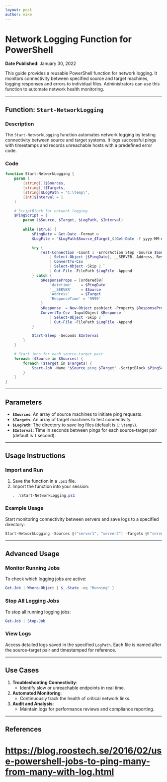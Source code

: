 ```yaml
---
layout: post
author: mike
---
```


# Network Logging Function for PowerShell

**Date Published**: January 30, 2022

This guide provides a reusable PowerShell function for network logging. It monitors connectivity between specified source and target machines, logging responses and errors to individual files. Administrators can use this function to automate network health monitoring.

---

## **Function: `Start-NetworkLogging`**

### **Description**
The `Start-NetworkLogging` function automates network logging by testing connectivity between source and target systems. It logs successful pings with timestamps and records unreachable hosts with a predefined error code.

### **Code**
```powershell
function Start-NetworkLogging {
    param (
        [string[]]$Sources,
        [string[]]$Targets,
        [string]$LogPath = "C:\temp\",
        [int]$Interval = 1
    )

    # ScriptBlock for network logging
    $PingScript = {
        param ($Source, $Target, $LogPath, $Interval)
        
        while ($true) {
            $PingDate = Get-Date -Format u
            $LogFile = "$LogPath$Source_$Target_$(Get-Date -f yyyy-MM-dd).log"

            try {
                Test-Connection -Count 1 -ErrorAction Stop -Source $Source -ComputerName $Target `
                    | Select-Object {$PingDate}, __SERVER, Address, ResponseTime `
                    | ConvertTo-Csv `
                    | Select-Object -Skip 2 `
                    | Out-File -FilePath $LogFile -Append
            } catch {
                $ResponseProps = [ordered]@{
                    'datetime'    = $PingDate
                    '__SERVER'    = $Source
                    'Address'     = $Target
                    'ResponseTime' = '9999'
                }
                $Response  = New-Object psobject -Property $ResponseProps
                ConvertTo-Csv -InputObject $Response `
                    | Select-Object -Skip 2 `
                    | Out-File -FilePath $LogFile -Append
            }

            Start-Sleep -Seconds $Interval
        }
    }

    # Start jobs for each source-target pair
    foreach ($Source in $Sources) {
        foreach ($Target in $Targets) {
            Start-Job -Name "$Source ping $Target" -ScriptBlock $PingScript -ArgumentList $Source, $Target, $LogPath, $Interval
        }
    }
}
```

---

## **Parameters**
- **`$Sources`**: An array of source machines to initiate ping requests.
- **`$Targets`**: An array of target machines to test connectivity.
- **`$LogPath`**: The directory to save log files (default is `C:\temp\`).
- **`$Interval`**: Time in seconds between pings for each source-target pair (default is `1` second).

---

## **Usage Instructions**

### **Import and Run**
1. Save the function in a `.ps1` file.
2. Import the function into your session:
   ```powershell
   . .\Start-NetworkLogging.ps1
   ```

### **Example Usage**
Start monitoring connectivity between servers and save logs to a specified directory:
```powershell
Start-NetworkLogging -Sources @("server1", "server2") -Targets @("server3", "server4") -LogPath "C:\Logs\" -Interval 5
```

---

## **Advanced Usage**

### Monitor Running Jobs
To check which logging jobs are active:
```powershell
Get-Job | Where-Object { $_.State -eq "Running" }
```

### Stop All Logging Jobs
To stop all running logging jobs:
```powershell
Get-Job | Stop-Job
```

### View Logs
Access detailed logs saved in the specified `LogPath`. Each file is named after the source-target pair and timestamped for reference.

---

## **Use Cases**
1. **Troubleshooting Connectivity**:
   - Identify slow or unreachable endpoints in real time.
2. **Automated Monitoring**:
   - Continuously track the health of critical network links.
3. **Audit and Analysis**:
   - Maintain logs for performance reviews and compliance reporting.

---

## **References**
# https://blog.roostech.se/2016/02/use-powershell-jobs-to-ping-many-from-many-with-log.html